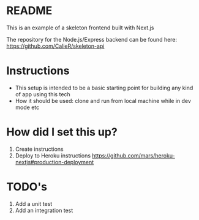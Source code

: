 # README

This is an example of a skeleton frontend built with Next.js

The repository for the Node.js/Express backend can be found here:  https://github.com/CalieR/skeleton-api

# Instructions

- This setup is intended to be a basic starting point for building any kind of app using this tech 
- How it should be used: clone and run from local machine while in dev mode etc

# How did I set this up?

1. Create instructions
1. Deploy to Heroku instructions
    https://github.com/mars/heroku-nextjs#production-deployment

# TODO's

1. Add a unit test
1. Add an integration test